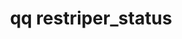 ---
category: restriper
command: restriper_status
keywords: qq, qq_cli, restriper_status
optional_options: []
permalink: /qq-cli-command-guide/restriper/restriper_status.html
positional_options: []
sidebar: qq_cli_command_reference_sidebar
summary: This section explains how to use the <code>qq restriper_status</code> command.
synopsis: Get restriper status
title: qq restriper_status
usage: qq restriper_status [-h]

---